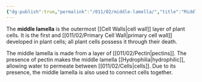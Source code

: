 ```yaml
---
{"dg-publish":true,"permalink":"/011/02/middle-lamella/","title":"Middle Lamella","tags":["BIOL412"],"noteIcon":"1","created":"2024-09-26T13:45:04.104-07:00","updated":"2024-10-03T23:18:02.673-07:00"}
---
```


The **middle lamella** is the outermost [[Cell Walls\|cell wall]] layer of plant cells. It is the first and [[011/02/Primary Cell Wall\|primary cell wall]] developed in plant cells; all plant cells possess it through their death.

The middle lamella is made from a layer of [[011/02/Pectin\|pectins]]. The presence of pectin makes the middle lamella [[Hydrophilia\|hydrophilic]], allowing water to permeate between [[011/02/Cells\|cells]]. Due to its presence, the middle lamella is also used to connect cells together.